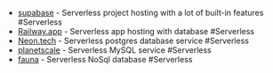 - [supabase](https://supabase.com/) - Serverless project hosting with a lot of built-in features #Serverless
- [Railway.app](https://railway.app/) - Serverless app hosting with database #Serverless
- [Neon.tech](https://neon.tech/) - Serverless postgres database service #Serverless
- [planetscale](https://planetscale.com/) - Serverless MySQL service #Serverless
- [fauna](https://fauna.com/) - Serverless NoSql database #Serverless